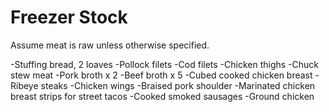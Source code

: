# Freezer Stock

Assume meat is raw unless otherwise specified.

-Stuffing bread, 2 loaves
-Pollock filets
-Cod filets
-Chicken thighs
-Chuck stew meat
-Pork broth x 2
-Beef broth x 5
-Cubed cooked chicken breast 
-Ribeye steaks
-Chicken wings
-Braised pork shoulder
-Marinated chicken breast strips for street tacos
-Cooked smoked sausages
-Ground chicken
